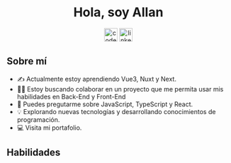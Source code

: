 <h1 align="center">Hola, soy Allan</h1>
<section align="center" style="gap: 2">
  <a target="_blank"><img height="30px" title="Codepen" src="https://i.ibb.co/fM5k7yQ/codepen-plain.png" alt="codepen-plain" border="0"></a>
  <a target="_blank"><img height="30px" title="LinkedIn" src="https://i.ibb.co/WnjtJxS/linkedin-original.png" alt="linkedin-original" border="0"></a>
</section>

<h2>Sobre mí</h2>

* ✍️ Actualmente estoy aprendiendo Vue3, Nuxt y Next.
* 🙋‍♂️ Estoy buscando colaborar en un proyecto que me permita usar mis habilidades en Back-End y Front-End
* 💬 Puedes pregutarme sobre JavaScript, TypeScript y React.
* 💡 Explorando nuevas tecnologías y desarrollando conocimientos de programación.
* 💻 Visita mi portafolio.
<h2>Habilidades</h2>




<!--
**im-allan/im-allan** is a ✨ _special_ ✨ repository because its `README.md` (this file) appears on your GitHub profile.

Here are some ideas to get you started:

- 🔭 I’m currently working on ...
- 🌱 I’m currently learning ...
- 👯 I’m looking to collaborate on ...
- 🤔 I’m looking for help with ...
- 💬 Ask me about ...
- 📫 How to reach me: ...
- 😄 Pronouns: ...
- ⚡ Fun fact: ...
-->
